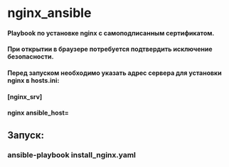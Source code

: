 # nginx_ansible

 
#### Playbook по установке nginx с самоподписанным сертификатом.
#### При открытии в браузере потребуется подтвердить исключение безопасности.
#### Перед запуском необходимо указать адрес сервера для установки nginx в hosts.ini:

#### [nginx_srv]
#### nginx ansible_host=<ip address>

## Запуск:
### ansible-playbook install_nginx.yaml
